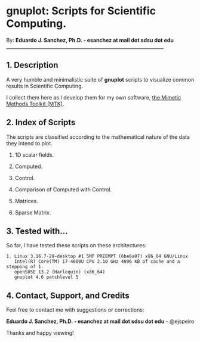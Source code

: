 # gnuplot: Scripts for Scientific Computing.

By: **Eduardo J. Sanchez, Ph.D. - esanchez at mail dot sdsu dot edu**
    __________________________________________________________________

## 1. Description

A very humble and minimalistic suite of **gnuplot** scripts to visualize common
results in Scientific Computing.

I collect them here as I develop them for my own software,
[the Mimetic Methods Toolkit (MTK)](https://github.com/ejspeiro/MTK).

## 2. Index of Scripts

The scripts are classified according to the mathematical nature of the data
they intend to plot.

1. 1D scalar fields.
  1. Computed.
  2. Control.
  3. Comparison of Computed with Control.

2. Matrices.
  1. Sparse Matrix.

## 3. Tested with...

So far, I have tested these scripts on these architectures:

```
1. Linux 3.16.7-29-desktop #1 SMP PREEMPT (6be6a97) x86_64 GNU/Linux
   Intel(R) Core(TM) i7-4600U CPU 2.10 GHz 4096 KB of cache and a stepping of 1.
   openSUSE 13.2 (Harlequin) (x86_64)
   gnuplot 4.6 patchlevel 5
```

## 4. Contact, Support, and Credits

Feel free to contact me with suggestions or corrections:

**Eduardo J. Sanchez, Ph.D. - esanchez at mail dot sdsu dot edu** - @ejspeiro

Thanks and happy viewing!
